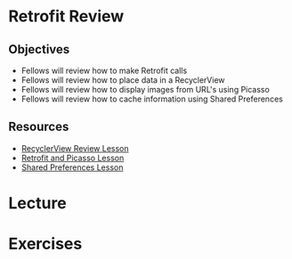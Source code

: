 # Retrofit Review

## Objectives
* Fellows will review how to make Retrofit calls
* Fellows will review how to place data in a RecyclerView
* Fellows will review how to display images from URL's using Picasso
* Fellows will review how to cache information using Shared Preferences

## Resources
* [RecyclerView Review Lesson](https://github.com/joinpursuit/Pursuit-Core-Android/blob/master/cohort_5.4/unit_02/02_20_recyclerview_review.md)
* [Retrofit and Picasso Lesson](https://github.com/joinpursuit/Pursuit-Core-Android/blob/master/cohort_5.4/unit_03/03_12_retrofit_and_json.md)
* [Shared Preferences Lesson](https://github.com/joinpursuit/Pursuit-Core-Android/blob/master/cohort_5.4/unit_03/03_10_shared_preferences.md)

# Lecture

# Exercises
